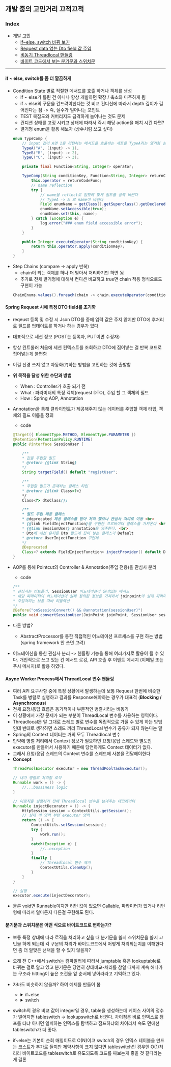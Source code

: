 ## 개발 중의 고민거리 끄적끄적

### Index
 * 개발 고민
    * [if~else, switch 바꿔 보기](#if-~-else,-switch를-좀-더-깔끔하게)
    * [Request data 없는 Dto field 값 주입](#Spring-Request-시에-특정-DTO-field를-초기화)
    * [비동기 Threadlocal 핸들링](#Async-Worker-Process에서-ThreadLocal-변수-핸들링)
    * [바이트 코드에서 보는 분기문과 스위치문](#분기문과-스위치문은-어떤-식으로-바이트코드로-변하는가)

---
#### if ~ else, switch를 좀 더 깔끔하게

- Condition State 별로 적절한 메서드를 호출 하거나 객체를 생성
    - if ~ else가 틀린 건 아니나 항상 개발하면 확장 / 축소와 마주하게 됨
    - if ~ else의 구문을 건드려야한다는 것 비교 컨디션에 따라서 depth 깊이가 길어진다는 점 -> 즉, 실수가 일어나는 포인트
    - TEST 복잡도와 커버리지도 급격하게 늘어나는 것도 문제
    - 컨디션 상태를 고정 시키고 상태에 따라서 즉시 해당 action을 매치 시킨 다면?
    - 열거형 enum을 활용 해보자 (상수처럼 쓰고 싶다)
    ```java
    enum TypeComp {
        // input 값이 A면 1을 리턴하는 메서드를 호출하는 세트를 TypeA라는 열거형 상수로 관리
        TypeA("A", (input) -> 1),
        TypeB("B", (input) -> 2),
        TypeC("C", (input) -> 3);

        private final Function<String, Integer> operator;

        TypeComp(String conditionKey, Function<String, Integer> returnCodeFunc) {
            this.operator = returnCodeFunc;
            // name reflection
            try {
                // name을 reflect로 입맛에 맞게 필드를 살짝 바꾼다
                // TypeA -> A 로 name이 바뀐다
                Field enumName = getClass().getSuperclass().getDeclaredField("name");
                enumName.setAccessible(true);
                enumName.set(this, name);
            } catch (Exception e) {
                log.error("### enum field accessible error");
            }
        }

        public Integer executeOperator(String conditionKey) {
            return this.operator.apply(conditionKey);
        }
    }

    ```
- Step Chains (compare -> apply 반복)
    - chain이 되는 객체를 하나 더 받아서 처리하기만 하면 됨
    - 추가로 전체 열거형에 대해서 컨디션 비교하고 true면 chain 적용 형식으로도 구현이 가능
    ```java
    ChainEnums.values().foreach(chain -> chain.executeOperator(condition, originalChain));
    ```

#### Spring Request 시에 특정 DTO field를 초기화

- reqeust 등록 및 수정 시 Json DTO를 중에 입력 값은 주지 않지만 DTO에 후처리로 필드를 업데이트를 하거나 하는 경우가 있다
- 대표적으로 세션 정보 (POST는 등록자, PUT이면 수정자)
- 항상 컨트롤러 처음에 세션 컨텍스트를 조회하고 DTO에 집어넣는 걸 반복 코드로 집어넣는게 불편함
- 이걸 신경 쓰지 않고 자동화(?)하는 방법을 고민하는 것에 출발함
- **위 목적을 달성 위한 수단과 방법**
    - When : Controller가 호출 되기 전
    - What : 파라미터의 특정 객체(request DTO), 주입 할 그 객체의 필드
    - How : Spring AOP, Annotation

- Annotation을 통해 클라이언트가 제공해주지 않는 데이터를 주입할 객체 타입, 객체의 필드 이름을 정의
    - code
    ```java
    @Target({ ElementType.METHOD, ElementType.PARAMETER })
    @Retention(RetentionPolicy.RUNTIME)
    public @interface SessionUser {

        /**
        * 값을 주입할 필드
        * @return {@link String}
        */
        String targetField() default "registUser";

        /**
        * 주입할 필드가 존재하는 클래스 타입
        * @return {@link Class<?>}
        */
        Class<?> dtoClass();

        /**
        * 필드 주입 제공 클래스
        * @deprecated 제공 클래스를 받아 처리 했으나 관심사 처리로 이동 <br>
        * {@link FieldInjectFunction}를 구현한 프로바이더 클래스를 가져온다 <br>
        * {@link SessionUser} annotation을 의존한다. <br>
        * Dto에 세션 유저를 Dto 필드에 집어 넣는 클래스가 Default
        * @return UserInjectFunction 구현체
        */
        @Deprecated
        Class<? extends FieldInjectFunction> injectProvider() default DtoSessionUserInjectFunction.class;
    }
    ```
- AOP를 통해 Pointcut의 Controller & Annotation(주입 전용)을 관심사 분리
    
    - code
    ```java
    /**
    * 관심사는 컨트롤러, SessionUser 어노테이션이 달려있는 메서드
    * 해당 파라미터의 어노테이션의 실제 정의된 정보를 가져와서 joinpoint의 실제 파라미터 중 맞는 객체를 꺼내온 다음 주입 처리
    * 주입처리는 보통 자바 리플렉션
    */
    @Before("onSessionConvert() && @annotation(sessionUser)")
    public void convertSessionUser(JoinPoint joinPoint, SessionUser sessionUser)
    ```

- 다른 방법?
    
    - AbstractProcessor를 통한 직접적인 어노테이션 프로세스를 구현 하는 방법 (spring framework 안 쓰면 고려)

- 어노테이션을 통한 관심사 분리 -> 핸들링 기능을 통해 여러가지로 활용이 될 수 있다. 개인적으로 쓰고 있는 건 메서드 로깅, API 호출 후 이벤트 메시지 (이메일 또는 푸시 메시지)로 활용 하였다.

#### Async Worker Process에서 ThreadLocal 변수 핸들링
- 여러 API 요구사항 중에 특정 상황에서 발생하는데 보통 Request 한번에 비슷한 Task를 병렬로 실행하고 결과를 Response해야하는 경우가 대표적 (**Blocking / Asynchronous**)
- 전체 요청/응답 흐름은 동기적이나 부분적인 병렬처리는 비동기
- 이 상황에서 가장 문제가 되는 부분이 ThreadLocal 변수를 사용하는 영역이다.
- Threadlocal은 말 그대로 쓰레드 별로 변수를 독립적으로 가질 수 있게 하는 방법인데 반대로 생각하면 스레드 끼리 ThreadLocal 변수가 공유가 되지 않는다는 말
- Spring의 Context 데이터는 거의 모두 Threadlocal 변수
- 만약에 병렬 처리에서 Context 정보가 필요하면 요청/응답 스레드와 별도인 executor를 만들어서 사용하기 때문에 당연하게도 Context 데이터가 없다.
- 그래서 요청/응답 스레드의 Context 변수를 스레드에 사본을 전달해야한다
- **Concept**
    ```java
    ThreadPoolExecutor executor = new ThreadPoolTaskExecutor();

    // 내가 병렬로 처리할 로직
    Runnable work = () -> {
        //...bussiness logic
    }

    // 이로직을 실행하기 전에 Threadlocal 변수를 넘겨주는 데코레이터
    Runnable injectDecorator = () -> {
        HttpSession session = ContextUtils.getSession();
        // 실제 이 영역 부턴 executor 영역
        return () -> {
            ContextUtils.setSession(session);
            try {
                work.run();
            }
            catch(Exception e) {
                //..exception
            }
            finally {
                // Threadlocal 변수 제거
                ContextUtils.cleanUp();
            }            
        }
    }

    // 실행
    executor.execute(injectDecorator);
    ```
- 물론 void면 Runnable이지만 리턴 값이 있으면 Callable, 파라미터가 있거나 리턴형에 따라서 얼마든지 다른걸 구현해도 된다.

#### 분기문과 스위치문은 어떤 식으로 바이트코드로 변하는가?
- 보통 특정 상태에 따라 로직을 처리하고 싶을 때 분기문을 쓸지 스위치문을 쓸지 고민을 하게 되는데 각 구문의 처리가 바이트코드에서 어떻게 처리되는지를 이해한다면 좀 더 알맞은 선택을 할 수 있지 않을까?
- 오래 전 C++에서 switch는 컴파일러에 따라서 jumptable 혹은 lookuptable로 바뀌는 걸로 알고 있고 분기문은 당연히 상태비교-처리를 참일 때까지 계속 해나가는 구조라 hitting이 높은 조건을 앞 순서에 넣어라라고 기억하고 있다.
- 자바도 비슷하지 않을까? 하여 예제를 만들어 봄
    
    - <details><summary>if~else</summary>
        
        #### 자바코드        

        ```java
        static void ifElseFunction(String carBrand) {            
            if("hyundai".equals(carBrand)) {
                log.info("hyundai car");
            }
            else if("kia".equals(carBrand)) {
                log.info("kia car");
            }
            else {
                log.info("others car");
            }
        }
        ```        
        #### 바이트코드
        ```bytecode
        static ifElseFunction(Ljava/lang/String;)V
            L0 ## L0 정의
                LINENUMBER 13 L0
                LDC "hyundai"
                ALOAD 0
                INVOKEVIRTUAL java/lang/String.equals (Ljava/lang/Object;)
                IFEQ L1  ## 0(false)면 L1으로 이동
            L2
                LINENUMBER 14 L2
                GETSTATIC org/example/Main.log : Lorg/slf4j/Logger;
                LDC "hyundai car"
                INVOKEINTERFACE org/slf4j/Logger.info (Ljava/lang/String;)V (itf)
                GOTO L3 ## L3로 점프
            L1 ## L1 정의
                LINENUMBER 16 L1
            FRAME SAME
                LDC "kia"
                ALOAD 0
                INVOKEVIRTUAL java/lang/String.equals (Ljava/lang/Object;)Z
                IFEQ L4 ## 0(false)면 L4으로 이동
            L5
                LINENUMBER 17 L5
                GETSTATIC org/example/Main.log : Lorg/slf4j/Logger;
                LDC "kia car"
                INVOKEINTERFACE org/slf4j/Logger.info (Ljava/lang/String;)V (itf)
                GOTO L3 ## L3로 점프
            L4
                LINENUMBER 20 L4
            FRAME SAME
                GETSTATIC org/example/Main.log : Lorg/slf4j/Logger;
                LDC "others car"
                INVOKEINTERFACE org/slf4j/Logger.info (Ljava/lang/String;)V (itf)
            L3
                LINENUMBER 22 L3
            FRAME SAME
                RETURN  ## 리턴
            L6
                LOCALVARIABLE carBrand Ljava/lang/String; L0 L6 0
                MAXSTACK = 2
                MAXLOCALS = 1        
        ```
        
        </details>
    - <details><summary>switch</summary>
        
        #### 자바코드

        ```java
        static void switchFunction(String carBrand) {
            CarBrand brand = CarBrand.valueOf(carBrand.toUpperCase());
            switch (brand.ordinal()) {
                case 0 -> log.info("hyundai car");
                case 1 -> log.info("kia car");
                case 2 -> log.info("benz car");
                case 3 -> log.info("bmw car");
                default -> log.info("others car");
            }
        }
        ```
        #### 바이트코드
        ```java
        static switchFunction(Ljava/lang/String;)V
        L0
            LINENUMBER 28 L0
            ALOAD 0
            INVOKEVIRTUAL java/lang/String.toUpperCase ()Ljava/lang/String;
            INVOKESTATIC org/example/Main$CarBrand.valueOf (Ljava/lang/String;)Lorg/example/Main$CarBrand;
            ASTORE 1
        L1
            LINENUMBER 29 L1
            ALOAD 1
            INVOKEVIRTUAL org/example/Main$CarBrand.ordinal ()I
            TABLESWITCH ## tableswitch 생성
            0: L2 ## 0이면 L2 이동
            1: L3 ## 1이면 L3 이동
            2: L4 ## 2이면 L4 이동
            3: L5 ## 3이면 L5 이동
            default: L6 ## 그외 L6 이동
        L2
            LINENUMBER 30 L2
        FRAME APPEND [org/example/Main$CarBrand]
            GETSTATIC org/example/Main.log : Lorg/slf4j/Logger;
            LDC "hyundai car"
            INVOKEINTERFACE org/slf4j/Logger.info (Ljava/lang/String;)V (itf)
            GOTO L7
        L3
            LINENUMBER 31 L3
        FRAME SAME
            GETSTATIC org/example/Main.log : Lorg/slf4j/Logger;
            LDC "kia car"
            INVOKEINTERFACE org/slf4j/Logger.info (Ljava/lang/String;)V (itf)
            GOTO L7
        L4
            LINENUMBER 32 L4
        FRAME SAME
            GETSTATIC org/example/Main.log : Lorg/slf4j/Logger;
            LDC "benz car"
            INVOKEINTERFACE org/slf4j/Logger.info (Ljava/lang/String;)V (itf)
            GOTO L7
        L5
            LINENUMBER 33 L5
        FRAME SAME
            GETSTATIC org/example/Main.log : Lorg/slf4j/Logger;
            LDC "bmw car"
            INVOKEINTERFACE org/slf4j/Logger.info (Ljava/lang/String;)V (itf)
            GOTO L7
        L6
            LINENUMBER 34 L6
        FRAME SAME
            GETSTATIC org/example/Main.log : Lorg/slf4j/Logger;
            LDC "others car"
            INVOKEINTERFACE org/slf4j/Logger.info (Ljava/lang/String;)V (itf)
        L7
            LINENUMBER 36 L7
        FRAME SAME
            RETURN
        L8
            LOCALVARIABLE carBrand Ljava/lang/String; L0 L8 0
            LOCALVARIABLE brand Lorg/example/Main$CarBrand; L1 L8 1
            MAXSTACK = 2
            MAXLOCALS = 2
        ```
        </details>
- switch의 경우 비교 값이 integer일 경우, table을 생성하는데 케이스 사이의 정수가 벌어지면 tableswitch -> lookupswitch로 바뀐다. 차이점은 바로 인덱스로 점프를 타냐 아니면 일치하는 인덱스를 탐색하고 점프하냐의 차이라서 속도 면에선 tableswitch가 더 좋다.
- if~else는 기본이 순회 매칭이므로 O(N)이고 switch의 경우 인덱스 테이블을 만드는 코스트가 추가로 들지만 제약사항이 크지 않다면 tableswitch인 경우엔 O(1)처리라 바이트코드를 tableswitch로 유도되도록 코드를 짜보는게 좋을 것 같다라는 게 결론

    